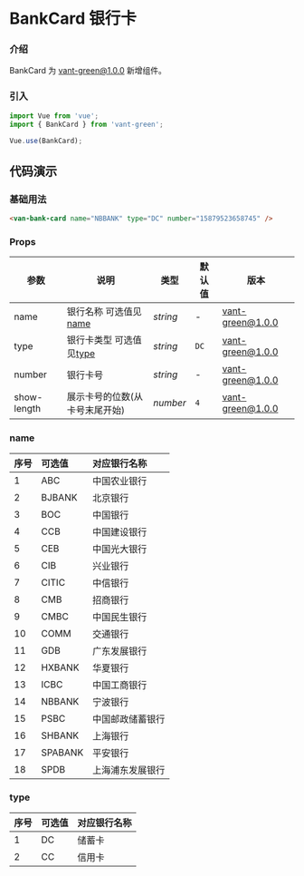 # BankCard 银行卡

### 介绍

BankCard 为 vant-green@1.0.0 新增组件。

### 引入

```javascript
import Vue from 'vue';
import { BankCard } from 'vant-green';

Vue.use(BankCard);
```

## 代码演示

### 基础用法

```html
<van-bank-card name="NBBANK" type="DC" number="15879523658745" />
```

### Props

| 参数        | 说明                             | 类型     | 默认值 | 版本     |
| ----------- | -------------------------------- | -------- | ------ | -------- |
| name        | 银行名称 可选值见[name](#name)   | _string_ | -      | vant-green@1.0.0 |
| type        | 银行卡类型 可选值见[type](#type) | _string_ | `DC`   | vant-green@1.0.0 |
| number      | 银行卡号                         | _string_ | -      | vant-green@1.0.0 |
| show-length | 展示卡号的位数(从卡号末尾开始)   | _number_ | `4`    | vant-green@1.0.0 |

### name

| 序号 | 可选值  | 对应银行名称     |
| :--- | :------ | :--------------- |
| 1    | ABC     | 中国农业银行     |
| 2    | BJBANK  | 北京银行         |
| 3    | BOC     | 中国银行         |
| 4    | CCB     | 中国建设银行     |
| 5    | CEB     | 中国光大银行     |
| 6    | CIB     | 兴业银行         |
| 7    | CITIC   | 中信银行         |
| 8    | CMB     | 招商银行         |
| 9    | CMBC    | 中国民生银行     |
| 10   | COMM    | 交通银行         |
| 11   | GDB     | 广东发展银行     |
| 12   | HXBANK  | 华夏银行         |
| 13   | ICBC    | 中国工商银行     |
| 14   | NBBANK  | 宁波银行         |
| 15   | PSBC    | 中国邮政储蓄银行 |
| 16   | SHBANK  | 上海银行         |
| 17   | SPABANK | 平安银行         |
| 18   | SPDB    | 上海浦东发展银行 |

### type

| 序号 | 可选值 | 对应银行名称 |
| :--- | :----- | :----------- |
| 1    | DC     | 储蓄卡       |
| 2    | CC     | 信用卡       |
